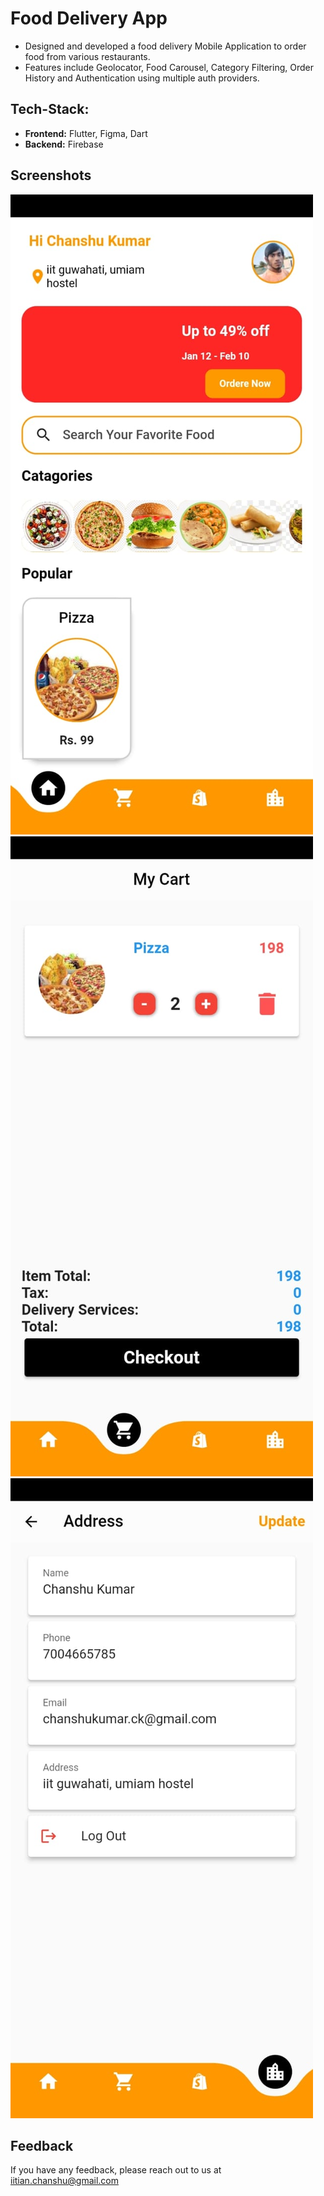 
# Food Delivery App

- Designed and developed a food delivery Mobile Application to order food from various restaurants.
- Features include Geolocator, Food Carousel, Category Filtering, Order History and Authentication using multiple auth providers.

## Tech-Stack: 
- **Frontend:** Flutter, Figma, Dart
- **Backend:** Firebase

## Screenshots
![Home Screen](https://github.com/chanshu19/Food-delivery-app/blob/main/Home%20Screen.jpeg)
![My Cart Screen](https://github.com/chanshu19/Food-delivery-app/blob/main/My%20Cart%20Screen.jpeg)
![Address Screen](https://github.com/chanshu19/Food-delivery-app/blob/main/Address%20Screen.jpeg)

## Feedback

If you have any feedback, please reach out to us at iitian.chanshu@gmail.com
